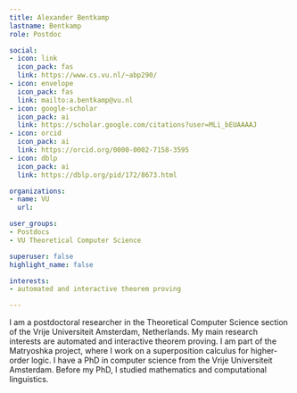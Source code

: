 ```yaml
---
title: Alexander Bentkamp
lastname: Bentkamp
role: Postdoc

social:
- icon: link
  icon_pack: fas
  link: https://www.cs.vu.nl/~abp290/
- icon: envelope
  icon_pack: fas
  link: mailto:a.bentkamp@vu.nl
- icon: google-scholar
  icon_pack: ai
  link: https://scholar.google.com/citations?user=MLi_bEUAAAAJ
- icon: orcid
  icon_pack: ai
  link: https://orcid.org/0000-0002-7158-3595
- icon: dblp
  icon_pack: ai
  link: https://dblp.org/pid/172/8673.html

organizations:
- name: VU
  url: 

user_groups:
- Postdocs
- VU Theoretical Computer Science

superuser: false
highlight_name: false

interests:
- automated and interactive theorem proving

---
```


I am a postdoctoral researcher in the Theoretical Computer Science section of the Vrije Universiteit Amsterdam, Netherlands. My main research interests are automated and interactive theorem proving. I am part of the Matryoshka project, where I work on a superposition calculus for higher-order logic. I have a PhD in computer science from the Vrije Universiteit Amsterdam. Before my PhD, I studied mathematics and computational linguistics. 
